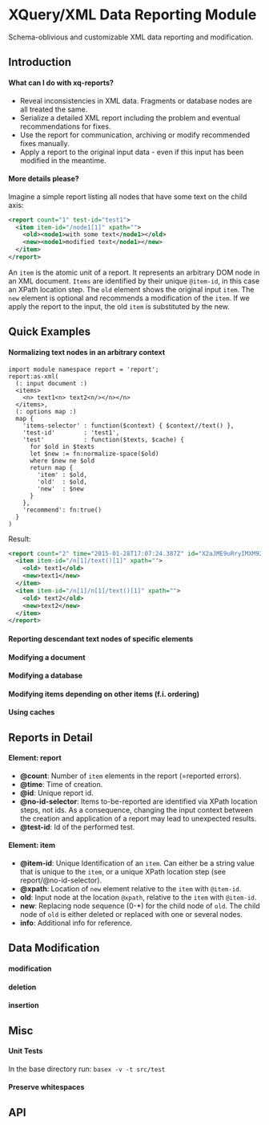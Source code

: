 # XQuery/XML  Data Reporting Module

Schema-oblivious and customizable XML data reporting and modification.

## Introduction
#### What can I do with xq-reports?

* Reveal inconsistencies in XML data. Fragments or database nodes are all treated the same.
* Serialize a detailed XML report including the problem and eventual recommendations for fixes.
* Use the report for communication, archiving or modify recommended fixes manually.
* Apply a report to the original input data - even if this input has been modified in the meantime.

#### More details please?

Imagine a simple report listing all nodes that have some text on the child axis:

```xml
<report count="1" test-id="test1">
  <item item-id="/node1[1]" xpath="">
    <old><node1>with some text</node1></old>
    <new><node1>modified text</node1></new>
  </item>
</report>
```

An `item` is the atomic unit of a report. It represents an arbitrary DOM node in an XML document. `Items` are identified by their unique `@item-id`, in this case an XPath location step. The `old` element shows the original input `item`. The `new` element is optional and recommends a modification of the `item`. If we apply the report to the input, the old `item` is substituted by the new.

## Quick Examples
#### Normalizing text nodes in an arbitrary context
```xquery
import module namespace report = 'report';
report:as-xml(
  (: input document :)
  <items>
    <n> text1<n> text2<n/></n></n>
  </items>,
  (: options map :)
  map {
    'items-selector' : function($context) { $context//text() },
    'test-id'        : 'test1',
    'test'           : function($texts, $cache) {
      for $old in $texts
      let $new := fn:normalize-space($old)
      where $new ne $old
      return map {
        'item' : $old,
        'old'  : $old,
        'new'  : $new
      }
    },
    'recommend': fn:true()
  }
)

```

Result:

```xml
<report count="2" time="2015-01-28T17:07:24.387Z" id="X2aJME9uRryIMXM92XXjrA" no-id-selector="true" test-id="test1">
  <item item-id="/n[1]/text()[1]" xpath="">
    <old> text1</old>
    <new>text1</new>
  </item>
  <item item-id="/n[1]/n[1]/text()[1]" xpath="">
    <old> text2</old>
    <new>text2</new>
  </item>
</report>
```
#### Reporting descendant text nodes of specific elements
#### Modifying a document
#### Modifying a database
#### Modifying items depending on other items (f.i. ordering)
#### Using caches

## Reports in Detail
#### Element: report
* **@count**: Number of `item` elements in the report (=reported errors).
* **@time**: Time of creation.
* **@id**: Unique report id.
* **@no-id-selector**: Items to-be-reported are identified via XPath location steps, not ids. As a consequence, changing the input context between the creation and application of a report may lead to unexpected results.
* **@test-id**: Id of the performed test.

#### Element: item
* **@item-id**: Unique Identification of an `item`. Can either be a string value that is unique to the `item`, or a unique XPath location step (see report/@no-id-selector).
* **@xpath**: Location of `new` element relative to the `item` with `@item-id`.
* **old**: Input node at the location `@xpath`, relative to the `item` with `@item-id`.
* **new**: Replacing node sequence (0-*) for the child node of `old`. The child node of `old` is either deleted or replaced with one or several nodes.
* **info**: Additional info for reference.

## Data Modification
#### modification
#### deletion
#### insertion

## Misc
#### Unit Tests
In the base directory run:
`basex -v -t src/test`
#### Preserve whitespaces

## API
